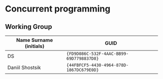 # Concurrent programming

## Working Group

| Name Surname (initials) | GUID                                     |
| ----------------------- | ---------------------------------------- |
| DS                      | `{FD9D086C-532F-4AAC-BB99-69D7798837D8}` |
| Daniil Shostsik         | `{44FBFCF5-4430-4964-878D-1867DC679E0D}` |